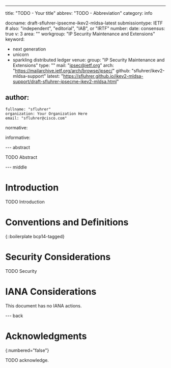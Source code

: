 ---
title: "TODO - Your title"
abbrev: "TODO - Abbreviation"
category: info

docname: draft-sfluhrer-ipsecme-ikev2-mldsa-latest
submissiontype: IETF  # also: "independent", "editorial", "IAB", or "IRTF"
number:
date:
consensus: true
v: 3
area: ""
workgroup: "IP Security Maintenance and Extensions"
keyword:
 - next generation
 - unicorn
 - sparkling distributed ledger
venue:
  group: "IP Security Maintenance and Extensions"
  type: ""
  mail: "ipsec@ietf.org"
  arch: "https://mailarchive.ietf.org/arch/browse/ipsec/"
  github: "sfluhrer/ikev2-mldsa-support"
  latest: "https://sfluhrer.github.io/ikev2-mldsa-support/draft-sfluhrer-ipsecme-ikev2-mldsa.html"

author:
 -
    fullname: "sfluhrer"
    organization: Your Organization Here
    email: "sfluhrer@cisco.com"

normative:

informative:


--- abstract

TODO Abstract


--- middle

# Introduction

TODO Introduction


# Conventions and Definitions

{::boilerplate bcp14-tagged}


# Security Considerations

TODO Security


# IANA Considerations

This document has no IANA actions.


--- back

# Acknowledgments
{:numbered="false"}

TODO acknowledge.
